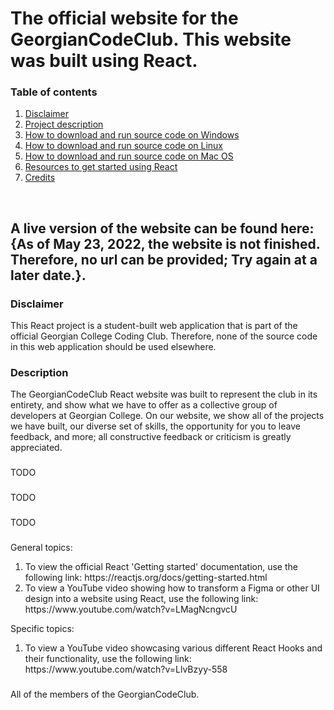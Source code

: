 # The official website for the GeorgianCodeClub. This website was built using React.

### Table of contents
1. [Disclaimer](#disclaimer)<br/>
2. [Project description](#description)<br/>
3. [How to download and run source code on Windows](#windows_download)<br/>
4. [How to download and run source code on Linux](#linux_download)<br/>
5. [How to download and run source code on Mac OS](#macos_download)<br/>
6. [Resources to get started using React](#resources)<br/>
7. [Credits](#credits)<br/>
<br/>

## A live version of the website can be found here: {As of May 23, 2022, the website is not finished. Therefore, no url can be provided; Try again at a later date.}.

### <a name="disclaimer" title="A disclaimer for the GeorgianCodeClub official website">Disclaimer</a>
This React project is a student-built web application that is part of the official Georgian College Coding Club. Therefore, none of the source code in this web application should be used elsewhere. 

### <a name="description" title="A description summarizing the GeorgianCodeClub official website">Description</a> 
The GeorgianCodeClub React website was built to represent the club in its entirety, and show what we have to offer as a collective group of developers at Georgian College. On
our website, we show all of the projects we have built, our diverse set of skills, the opportunity for you to leave feedback, and more; all constructive feedback or criticism is greatly appreciated.

### <a name="windows_download" title="How to download and run our website project on your local Windows machine"></a>
TODO

### <a name="linux_download" title="How to download and run our website project on your local Linux machine"></a>
TODO

### <a name="macos_download" title="How to download and run our website project on your local Macos machine"></a>
TODO

### <a name="resources" title="Website links and other articles on how to get started using React"></a>
General topics:
<ol>
    <li>To view the official React 'Getting started' documentation, use the following link: https://reactjs.org/docs/getting-started.html</li>
    <li>To view a YouTube video showing how to transform a Figma or other UI design into a website using React, use the following link: https://www.youtube.com/watch?v=LMagNcngvcU</li>
</ol>

Specific topics:
<ol>
    <li>To view a YouTube video showcasing various different React Hooks and their functionality, use the following link: https://www.youtube.com/watch?v=LlvBzyy-558</li>
</ol>

### <a name="credits" title="Sentence which gives credits to all the contributers to the GeorgianCodeClub website">
All of the members of the GeorgianCodeClub. 


